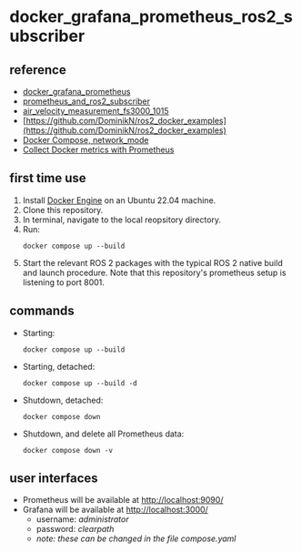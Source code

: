 # docker_grafana_prometheus_ros2_subscriber

## reference
-   [docker_grafana_prometheus](https://github.com/rhysfaultless-cpr/docker_grafana_prometheus)
-   [prometheus_and_ros2_subscriber](https://github.com/rhysfaultless-cpr/prometheus_and_ros2_subscriber)
-   [air_velocity_measurement_fs3000_1015](https://github.com/rhysfaultless-cpr/air_velocity_measurement_fs3000_1015)
-   [https://github.com/DominikN/ros2_docker_examples](https://github.com/DominikN/ros2_docker_examples)
-   [Docker Compose, network_mode](https://docs.docker.com/compose/compose-file/05-services/#network_mode)
-   [Collect Docker metrics with Prometheus](https://docs.docker.com/config/daemon/prometheus/)

## first time use
1.  Install [Docker Engine](https://docs.docker.com/engine/install/) on an Ubuntu 22.04 machine.
2.  Clone this repository.
3.  In terminal, navigate to the local reopsitory directory.
4.  Run:
    ```
    docker compose up --build
    ```
5.  Start the relevant ROS 2 packages with the typical ROS 2 native build and launch procedure.
    Note that this repository's prometheus setup is listening to port 8001.

## commands
-   Starting:
    ```
    docker compose up --build
    ```
-   Starting, detached:
    ```
    docker compose up --build -d
    ```
-   Shutdown, detached:
    ```
    docker compose down
    ```
-   Shutdown, and delete all Prometheus data:
    ```
    docker compose down -v
    ```

## user interfaces
-   Prometheus will be available at [http://localhost:9090/](http://localhost:9090/)
-   Grafana will be available at [http://localhost:3000/](http://localhost:3000/)
    -   username: _administrator_
    -   password: _clearpath_
    -  _note: these can be changed in the file compose.yaml_ 